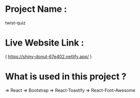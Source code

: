# Project Name : 
twist-quiz


# Live Website Link :
( https://shiny-donut-67e402.netlify.app/ )


# What is used in this project ?
=> React
=> Bootstrap 
=> React-Toastify 
=> React-Font-Awesome

